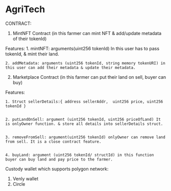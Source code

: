 # AgriTech

CONTRACT:
1. MintNFT Contract (in this farmer can mint NFT & add/update metadata of their tokenId)


Features:
    1. mintNFT:  arguments(uint256 tokenId) In this user has to pass tokenId, & mint their land.


    2. addMetadata: arguments (uint256 tokenId, string memory tokenURI) in this user can add their metadata & update their metadata.
    

2.  Marketplace Contract (in this farmer can put their land on sell, buyer can buy)
    
Features:

    1. Struct sellerDetails:{ address sellerAddr,  uint256 price, uint256 tokenId }
    
    
    2. putLandOnSell: argument (uint256 tokenId, uint256 priceOfLand) It is onlyOwner function. & store all details into sellerDetails struct.
    
    
    3. removeFromSell: argument(uint256 tokenId) onlyOwner can remove land from sell. It is a close contract feature. 
    
    
    4. buyLand: argument (uint256 tokenId/ structId) in this function buyer can buy land and pay price to the farmer. 




Custody wallet which supports polygon network:

1. Venly wallet 
2. Circle 
